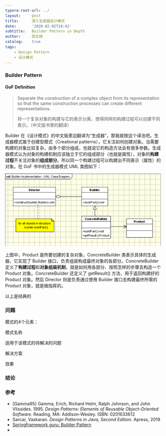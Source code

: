 ```yaml
---
typora-root-url: ../
layout:     post
title:      深入生成器设计模式
date:       '2020-02-02T18:42'
subtitle:   Builder Pattern in Depth
author:     招文桃
catalog:    true
tags:
    - Design Pattern
    - 设计模式
---
```


### Builder Pattern

#### GoF Definition

> Separate the construction of a complex object from its representation so that the same construction processes can create different representations.
>
> 将一个复杂对象的构建与它的表示分离，使得同样的构建过程可以创建不同表示。（中文版书里的翻译）

Builder 在《设计模式》的中文版里边翻译为“生成器”，那我就按这个译法吧。生成器模式属于创建型模式（Creational patterns），它关注如何创建对象。当需要构建的对象比较复杂，由多个部分组成，也就说它的构造方法会有很多参数。生成器模式认为对象的构建机制应该独立于它的组成部分（也就是属性），对象的**构建过程**不关注对象的**组成部分**。所以同一个构建过程可以构建出不同表示（属性）的对象。在 GoF 书中的生成器模式 UML 类图如下：

![Builder](/img/builder-pattern.png)

上图中，Product 是所要创建的复杂对象，ConcreteBuilder 类表示具体的生成器，它实现了 Builder 接口，负责组装构成最终对象的各部分。ConcreteBuilder 定义了**构建过程**和**对象组装机制**，就是如何用各部分、按照怎样的步骤去构造一个 Product 对象。ConcreteBuilder 还定义了 getResult() 方法，用于返回构建好的 Product 对象。然后 Director 则是负责通过使用 Builder 接口去构建最终所需的 Product 对象，就是做指挥的。

以上是经典的

### 问题







模式的4个元素：

模式名称

适用于该模式的待解决的问题

解决方案

效果

### 结论

### 参考

- [Gamma95] Gamma, Erich, Richard Helm, Ralph Johnson, and John Vlissides. 1995. *Design Patterns: Elements of Reusable Object-Oriented Software.* Reading, MA: Addison-Wesley. ISBN: 0201633612
- Sarcar, Vaskaran. *Design Patterns in Java, Second Edition.* Apress, 2019
- [Springframework guru: Builder Pattern](https://springframework.guru/gang-of-four-design-patterns/builder-pattern/)
- 

